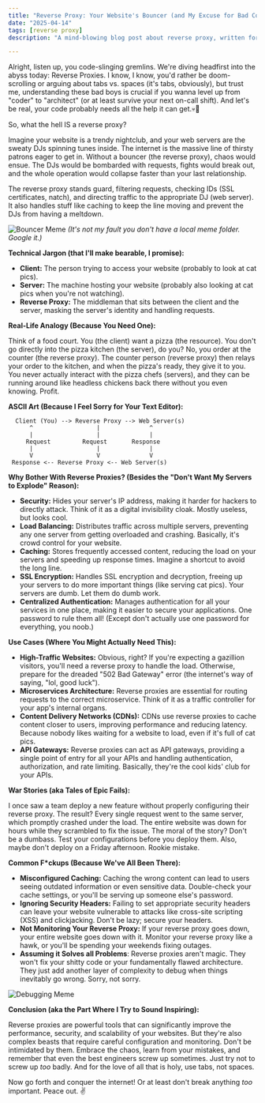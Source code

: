 ```yaml
---
title: "Reverse Proxy: Your Website's Bouncer (and My Excuse for Bad Code)"
date: "2025-04-14"
tags: [reverse proxy]
description: "A mind-blowing blog post about reverse proxy, written for chaotic Gen Z engineers."

---
```


Alright, listen up, you code-slinging gremlins. We're diving headfirst into the abyss today: Reverse Proxies. I know, I know, you'd rather be doom-scrolling or arguing about tabs vs. spaces (it's tabs, obviously), but trust me, understanding these bad boys is crucial if you wanna level up from "coder" to "architect" (or at least survive your next on-call shift). And let's be real, your code probably needs all the help it can get.💀🙏

So, what the hell IS a reverse proxy?

Imagine your website is a trendy nightclub, and your web servers are the sweaty DJs spinning tunes inside. The internet is the massive line of thirsty patrons eager to get in. Without a bouncer (the reverse proxy), chaos would ensue. The DJs would be bombarded with requests, fights would break out, and the whole operation would collapse faster than your last relationship.

The reverse proxy stands guard, filtering requests, checking IDs (SSL certificates, natch), and directing traffic to the appropriate DJ (web server). It also handles stuff like caching to keep the line moving and prevent the DJs from having a meltdown.

![Bouncer Meme](https://i.kym-cdn.com/photos/images/newsfeed/001/887/017/c8d.jpg)
*(It's not *my* fault you don't have a local meme folder. Google it.)*

**Technical Jargon (that I'll make bearable, I promise):**

*   **Client:** The person trying to access your website (probably to look at cat pics).
*   **Server:** The machine hosting your website (probably also looking at cat pics when you're not watching).
*   **Reverse Proxy:** The middleman that sits between the client and the server, masking the server's identity and handling requests.

**Real-Life Analogy (Because You Need One):**

Think of a food court. You (the client) want a pizza (the resource). You don't go directly into the pizza kitchen (the server), do you? No, you order at the counter (the reverse proxy). The counter person (reverse proxy) then relays your order to the kitchen, and when the pizza's ready, they give it to you. You never actually interact with the pizza chefs (servers), and they can be running around like headless chickens back there without you even knowing. Profit.

**ASCII Art (Because I Feel Sorry for Your Text Editor):**

```
  Client (You) --> Reverse Proxy --> Web Server(s)
      ^                  |              ^
      |                  |              |
     Request         Request       Response
      |                  |              |
      V                  V              V
 Response <-- Reverse Proxy <-- Web Server(s)
```

**Why Bother With Reverse Proxies? (Besides the "Don't Want My Servers to Explode" Reason):**

*   **Security:** Hides your server's IP address, making it harder for hackers to directly attack. Think of it as a digital invisibility cloak. Mostly useless, but looks cool.
*   **Load Balancing:** Distributes traffic across multiple servers, preventing any one server from getting overloaded and crashing. Basically, it's crowd control for your website.
*   **Caching:** Stores frequently accessed content, reducing the load on your servers and speeding up response times. Imagine a shortcut to avoid the long line.
*   **SSL Encryption:** Handles SSL encryption and decryption, freeing up your servers to do more important things (like serving cat pics). Your servers are dumb. Let them do dumb work.
*   **Centralized Authentication:** Manages authentication for all your services in one place, making it easier to secure your applications. One password to rule them all! (Except don't actually use one password for everything, you noob.)

**Use Cases (Where You Might Actually Need This):**

*   **High-Traffic Websites:** Obvious, right? If you're expecting a gazillion visitors, you'll need a reverse proxy to handle the load. Otherwise, prepare for the dreaded "502 Bad Gateway" error (the internet's way of saying, "lol, good luck").
*   **Microservices Architecture:** Reverse proxies are essential for routing requests to the correct microservice. Think of it as a traffic controller for your app's internal organs.
*   **Content Delivery Networks (CDNs):** CDNs use reverse proxies to cache content closer to users, improving performance and reducing latency. Because nobody likes waiting for a website to load, even if it's full of cat pics.
*   **API Gateways:** Reverse proxies can act as API gateways, providing a single point of entry for all your APIs and handling authentication, authorization, and rate limiting. Basically, they're the cool kids' club for your APIs.

**War Stories (aka Tales of Epic Fails):**

I once saw a team deploy a new feature without properly configuring their reverse proxy. The result? Every single request went to the same server, which promptly crashed under the load. The entire website was down for hours while they scrambled to fix the issue. The moral of the story? Don't be a dumbass. Test your configurations before you deploy them. Also, maybe don't deploy on a Friday afternoon. Rookie mistake.

**Common F\*ckups (Because We've All Been There):**

*   **Misconfigured Caching:** Caching the wrong content can lead to users seeing outdated information or even sensitive data. Double-check your cache settings, or you'll be serving up someone else's password.
*   **Ignoring Security Headers:** Failing to set appropriate security headers can leave your website vulnerable to attacks like cross-site scripting (XSS) and clickjacking. Don't be lazy; secure your headers.
*   **Not Monitoring Your Reverse Proxy:** If your reverse proxy goes down, your entire website goes down with it. Monitor your reverse proxy like a hawk, or you'll be spending your weekends fixing outages.
*   **Assuming it Solves all Problems**: Reverse proxies aren't magic. They won't fix your shitty code or your fundamentally flawed architecture. They just add another layer of complexity to debug when things inevitably go wrong. Sorry, not sorry.

![Debugging Meme](https://imgflip.com/i/5085t3)

**Conclusion (aka the Part Where I Try to Sound Inspiring):**

Reverse proxies are powerful tools that can significantly improve the performance, security, and scalability of your websites. But they're also complex beasts that require careful configuration and monitoring. Don't be intimidated by them. Embrace the chaos, learn from your mistakes, and remember that even the best engineers screw up sometimes. Just try not to screw up *too* badly. And for the love of all that is holy, use tabs, not spaces.

Now go forth and conquer the internet! Or at least don't break anything *too* important. Peace out. ✌️
